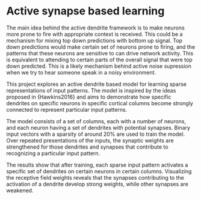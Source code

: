 # Active synapse based learning

The main idea behind the active dendrite framework is to make neurons more prone to fire with appropriate context is received. This could be a mechanism for mixing top down predictions with bottom up signal. Top down predictions would make certain set of neurons prone to firing, and the patterns that these neurons are sensitive to can drive network activity. This is equivalent to attending to certain parts of the overall signal that were top down predicted. This is a likely mechanism behind active noise supression when we try to hear someone speak in a noisy environment.

This project explores an active dendrite based model for learning sparse representations of input patterns. The model is inspired by the ideas proposed in {Hawkins2016} and aims to demonstrate how specific dendrites on specific neurons in specific cortical columns become strongly connected to represent particular input patterns.

The model consists of a set of columns, each with a number of neurons, and each neuron having a set of dendrites with potential synapses. Binary input vectors with a sparsity of around 20% are used to train the model. Over repeated presentations of the inputs, the synaptic weights are strengthened for those dendrites and synapses that contribute to recognizing a particular input pattern.

The results show that after training, each sparse input pattern activates a specific set of dendrites on certain neurons in certain columns. Visualizing the receptive field weights reveals that the synapses contributing to the activation of a dendrite develop strong weights, while other synapses are weakened. 
